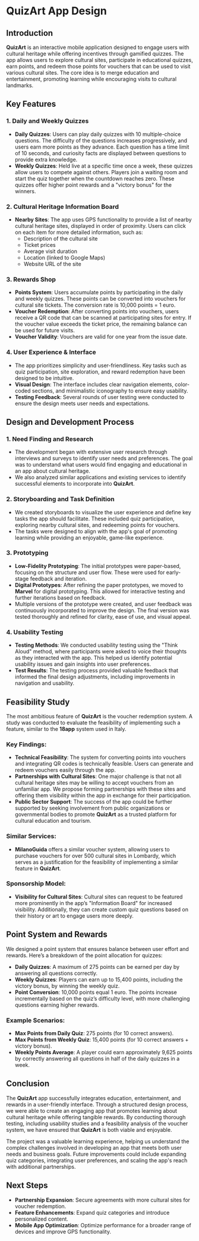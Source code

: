 # QuizArt App Design

## **Introduction**

**QuizArt** is an interactive mobile application designed to engage users with cultural heritage while offering incentives through gamified quizzes. The app allows users to explore cultural sites, participate in educational quizzes, earn points, and redeem those points for vouchers that can be used to visit various cultural sites. The core idea is to merge education and entertainment, promoting learning while encouraging visits to cultural landmarks.

## **Key Features**

### 1. **Daily and Weekly Quizzes**
   - **Daily Quizzes**: Users can play daily quizzes with 10 multiple-choice questions. The difficulty of the questions increases progressively, and users earn more points as they advance. Each question has a time limit of 10 seconds, and curiosity facts are displayed between questions to provide extra knowledge.
   - **Weekly Quizzes**: Held live at a specific time once a week, these quizzes allow users to compete against others. Players join a waiting room and start the quiz together when the countdown reaches zero. These quizzes offer higher point rewards and a "victory bonus" for the winners.

### 2. **Cultural Heritage Information Board**
   - **Nearby Sites**: The app uses GPS functionality to provide a list of nearby cultural heritage sites, displayed in order of proximity. Users can click on each item for more detailed information, such as:
     - Description of the cultural site
     - Ticket prices
     - Average visit duration
     - Location (linked to Google Maps)
     - Website URL of the site

### 3. **Rewards Shop**
   - **Points System**: Users accumulate points by participating in the daily and weekly quizzes. These points can be converted into vouchers for cultural site tickets. The conversion rate is 10,000 points = 1 euro.
   - **Voucher Redemption**: After converting points into vouchers, users receive a QR code that can be scanned at participating sites for entry. If the voucher value exceeds the ticket price, the remaining balance can be used for future visits.
   - **Voucher Validity**: Vouchers are valid for one year from the issue date.

### 4. **User Experience & Interface**
   - The app prioritizes simplicity and user-friendliness. Key tasks such as quiz participation, site exploration, and reward redemption have been designed to be intuitive.
   - **Visual Design**: The interface includes clear navigation elements, color-coded sections, and minimalistic iconography to ensure easy usability.
   - **Testing Feedback**: Several rounds of user testing were conducted to ensure the design meets user needs and expectations.

## **Design and Development Process**

### 1. **Need Finding and Research**
   - The development began with extensive user research through interviews and surveys to identify user needs and preferences. The goal was to understand what users would find engaging and educational in an app about cultural heritage.
   - We also analyzed similar applications and existing services to identify successful elements to incorporate into **QuizArt**.

### 2. **Storyboarding and Task Definition**
   - We created storyboards to visualize the user experience and define key tasks the app should facilitate. These included quiz participation, exploring nearby cultural sites, and redeeming points for vouchers.
   - The tasks were designed to align with the app's goal of promoting learning while providing an enjoyable, game-like experience.

### 3. **Prototyping**
   - **Low-Fidelity Prototyping**: The initial prototypes were paper-based, focusing on the structure and user flow. These were used for early-stage feedback and iteration.
   - **Digital Prototypes**: After refining the paper prototypes, we moved to **Marvel** for digital prototyping. This allowed for interactive testing and further iterations based on feedback.
   - Multiple versions of the prototype were created, and user feedback was continuously incorporated to improve the design. The final version was tested thoroughly and refined for clarity, ease of use, and visual appeal.

### 4. **Usability Testing**
   - **Testing Methods**: We conducted usability testing using the "Think Aloud" method, where participants were asked to voice their thoughts as they interacted with the app. This helped us identify potential usability issues and gain insights into user preferences.
   - **Test Results**: The testing process provided valuable feedback that informed the final design adjustments, including improvements in navigation and usability.

## **Feasibility Study**

The most ambitious feature of **QuizArt** is the voucher redemption system. A study was conducted to evaluate the feasibility of implementing such a feature, similar to the **18app** system used in Italy.

### Key Findings:
- **Technical Feasibility**: The system for converting points into vouchers and integrating QR codes is technically feasible. Users can generate and redeem vouchers easily through the app.
- **Partnerships with Cultural Sites**: One major challenge is that not all cultural heritage sites may be willing to accept vouchers from an unfamiliar app. We propose forming partnerships with these sites and offering them visibility within the app in exchange for their participation.
- **Public Sector Support**: The success of the app could be further supported by seeking involvement from public organizations or governmental bodies to promote **QuizArt** as a trusted platform for cultural education and tourism.

### Similar Services:
- **MilanoGuida** offers a similar voucher system, allowing users to purchase vouchers for over 500 cultural sites in Lombardy, which serves as a justification for the feasibility of implementing a similar feature in **QuizArt**.

### Sponsorship Model:
- **Visibility for Cultural Sites**: Cultural sites can request to be featured more prominently in the app’s "Information Board" for increased visibility. Additionally, they can create custom quiz questions based on their history or art to engage users more deeply.
  
## **Point System and Rewards**

We designed a point system that ensures balance between user effort and rewards. Here’s a breakdown of the point allocation for quizzes:

- **Daily Quizzes**: A maximum of 275 points can be earned per day by answering all questions correctly.
- **Weekly Quizzes**: Players can earn up to 15,400 points, including the victory bonus, by winning the weekly quiz.
- **Point Conversion**: 10,000 points equal 1 euro. The points increase incrementally based on the quiz’s difficulty level, with more challenging questions earning higher rewards.
  
### Example Scenarios:
- **Max Points from Daily Quiz**: 275 points (for 10 correct answers).
- **Max Points from Weekly Quiz**: 15,400 points (for 10 correct answers + victory bonus).
- **Weekly Points Average**: A player could earn approximately 9,625 points by correctly answering all questions in half of the daily quizzes in a week.

## **Conclusion**

The **QuizArt** app successfully integrates education, entertainment, and rewards in a user-friendly interface. Through a structured design process, we were able to create an engaging app that promotes learning about cultural heritage while offering tangible rewards. By conducting thorough testing, including usability studies and a feasibility analysis of the voucher system, we have ensured that **QuizArt** is both viable and enjoyable.

The project was a valuable learning experience, helping us understand the complex challenges involved in developing an app that meets both user needs and business goals. Future improvements could include expanding quiz categories, integrating user preferences, and scaling the app's reach with additional partnerships.

## **Next Steps**
- **Partnership Expansion**: Secure agreements with more cultural sites for voucher redemption.
- **Feature Enhancements**: Expand quiz categories and introduce personalized content.
- **Mobile App Optimization**: Optimize performance for a broader range of devices and improve GPS functionality.

